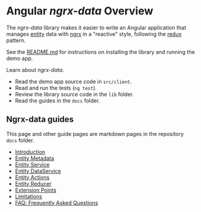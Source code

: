 # Angular _ngrx-data_ Overview

The _ngrx-data_ library makes it easier to write an Angular application that manages [entity](faq.md#entity) data with 
[ngrx](faq.md#ngrx) in a "reactive" style, following the [redux](faq.md#redux) pattern.

See the [README.md](../readme.md) for instructions on installing the library and running the demo app.

Learn about _ngrx-data_.

* Read the demo app source code in `src/client`.
* Read and run the tests (`ng test`).
* Review the library source code in the `lib` folder.
* Read the guides in the `docs` folder.

## Ngrx-data guides

This page and other guide pages are markdown pages in the repository `docs` folder.

* [Introduction](introduction.md) 
* [Entity Metadata](entity-metadata.md)
* [Entity Service](entity-service.md)
* [Entity DataService](entity-dataservice.md)
* [Entity Actions](entity-actions.md)
* [Entity Reducer](entity-reducer.md)
* [Extension Points](extension-points.md)
* [Limitations](limitations.md)
* [FAQ: Frequently Asked Questions](faq.md)
